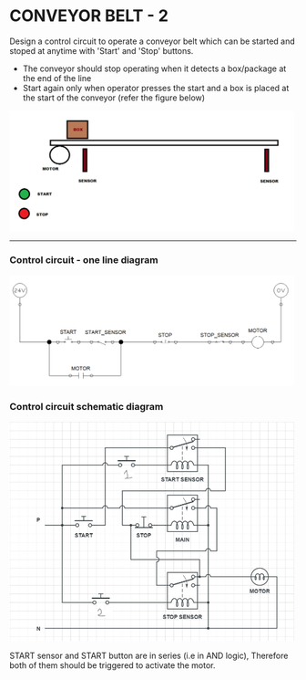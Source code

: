 # CONVEYOR BELT - 2

Design a control circuit to operate a conveyor belt which can be started and stoped at anytime with 'Start' and 'Stop' buttons.
- The conveyor should stop operating when it detects a box/package at the end of the line 
- Start again only when operator presses the start and a box is placed at the start of the conveyor (refer the figure below)

<img src="../../assets/images/example/21.png" alt="ques" width="500"/>

----

### Control circuit - one line diagram

<img src="../../assets/images/example/22.png" alt="base idea" width="500"/>

### Control circuit schematic diagram

<img src="../../assets/images/example/23.jpg" alt="final solution" width="500"/>

START sensor and START button are in series (i.e in AND logic), Therefore both of them should be triggered to activate the motor.